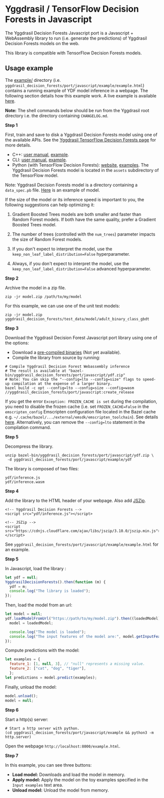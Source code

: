 # Yggdrasil / TensorFlow Decision Forests in Javascript

The Yggdrasil Decision Forests Javascript port is a Javascript + WebAssembly
library to run (i.e. generate the predictions) of Yggdrasil Decision Forests
models on the web.

This library is compatible with TensorFlow Decision Forests models.

## Usage example

The [example/](example) directory (i.e.
`yggdrasil_decision_forests/port/javascript/example/example.html`) contains a
running example of YDF model inference in a webpage. The following section
details how this example work. A live example is available
[here](https://achoum.github.io/yggdrasil_decision_forests_js_example/example.html).

**Note:** The shell commands below should be run from the Yggdrasil root
directory i.e. the directory containing `CHANGELOG.md`.

**Step 1**

First, train and save to disk a Yggdrasil Decision Forests model using one of
the available APIs. See the
[Yggdrasil TensorFlow Decision Forests page](../../README.md) for more details.

-   C++:
    [user manual](https://github.com/google/yggdrasil-decision-forests/blob/main/documentation/user_manual.md),
    [example](https://source.corp.google.com/piper///depot/google3/third_party/yggdrasil_decision_forests/examples/beginner.cc).
-   CLI:
    [user manual](https://github.com/google/yggdrasil-decision-forests/blob/main/documentation/user_manual.md),
    [example](https://source.corp.google.com/piper///depot/google3/third_party/yggdrasil_decision_forests/examples/beginner.sh).
-   Python (with TensorFlow Decision Forests):
    [website](https://www.tensorflow.org/decision_forests),
    [examples](https://www.tensorflow.org/decision_forests/tutorials). The
    Yggdrasil Decision Forests model is located in the `assets` subdirectory of
    the TensorFlow model.

Note: Yggdrasil Decision Forests model is a directory containing a
`data_spec.pb` file.
[Here](https://github.com/google/yggdrasil-decision-forests/tree/main/yggdrasil_decision_forests/test_data/model/adult_binary_class_gbdt)
is an example of model.

If the size of the model or its inference speed is important to you, the
following suggestions can help optimizing it:

1.  Gradient Boosted Trees models are both smaller and faster than Random Forest
    models. If both have the same quality, prefer a Gradient Boosted Trees
    model.

2.  The number of trees (controlled with the `num_trees`) parameter impacts the
    size of Random Forest models.

3.  If you don't expect to interpret the model, use the
    `keep_non_leaf_label_distribution=False` hyperparameter.

4.  Always, if you don't expect to interpret the model, use the
    `keep_non_leaf_label_distribution=False` advanced hyperparameter.

**Step 2**

Archive the model in a zip file.

```shell
zip -jr model.zip /path/to/my/model
```

For this example, we can use one of the unit test models:

```shell
zip -jr model.zip yggdrasil_decision_forests/test_data/model/adult_binary_class_gbdt
```

**Step 3**

Download the Yggdrasil Decision Forest Javascript port library using one of the
options:

-   Download a [pre-compiled binaries]() (Not yet available).
-   Compile the library from source by running:

```shell
# Compile Yggdrasil Decision Forest Webassembly inference
# The result is available at "bazel-bin/yggdrasil_decision_forests/port/javascript/ydf.zip"
# Note: You can skip the "--config=lto --config=size" flags to speed-up compilation at the expense of a larger binary.
bazel build -c opt --config=lto --config=size --config=wasm //yggdrasil_decision_forests/port/javascript:create_release
```

If you get the error `Exception: FROZEN_CACHE is set` during the compilation,
you need to disable the frozen cache (i.e. set `FROZEN_CACHE=False` in the
`emscripten_config` Emscripten configuration file located in the Bazel cache
e.g. `~/.cache/bazel/.../external/emsdk/emscripten_toolchain`). See details
[here](https://github.com/emscripten-core/emsdk/issues/971). Alternatively, you
can remove the `--config=lto` statement in the compilation command.

**Step 5**

Decompress the library.

```
unzip bazel-bin/yggdrasil_decision_forests/port/javascript/ydf.zip \
 -d yggdrasil_decision_forests/port/javascript/example/ydf
```

The library is composed of two files:

```
ydf/inference.js
ydf/inference.wasm
```

**Step 4**

Add the library to the HTML header of your webpage. Also add
[JSZip](https://stuk.github.io/jszip/).

```
<!-- Yggdrasil Decision Forests -->
<script src="ydf/inference.js"></script>

<!-- JSZip -->
<script src="https://cdnjs.cloudflare.com/ajax/libs/jszip/3.10.0/jszip.min.js"></script>
```

See `yggdrasil_decision_forests/port/javascript/example/example.html` for an
example.

**Step 5**

In Javascript, load the library :

```js
let ydf = null;
YggdrasilDecisionForests().then(function (m) {
  ydf = m;
  console.log("The library is loaded");
});
```

Then, load the model from an url:

```js
let model = null;
ydf.loadModelFromUrl("https://path/to/my/model.zip").then((loadedModel) => {
  model = loadedModel;

  console.log("The model is loaded");
  console.log("The input features of the model are:", model.getInputFeatures());
});
```

Compute predictions with the model:

```js
let examples = {
  feature_1: [1, null, 3], // "null" represents a missing value.
  feature_2: ["cat", "dog", "tiger"],
  };
let predictions = model.predict(examples);
```

Finally, unload the model:

```js
model.unload();
model = null;
```

**Step 6**

Start a http(s) server:

```shell
# Start a http server with python.
(cd yggdrasil_decision_forests/port/javascript/example && python3 -m http.server)
```

Open the webpage `http://localhost:8000/example.html`.

**Step 7**

In this example, you can see three buttons:

-   **Load model:** Downloads and load the model in memory.
-   **Apply model:** Apply the model on the toy examples specified in the `Input
    examples` text area.
-   **Unload model:** Unload the model from memory.
